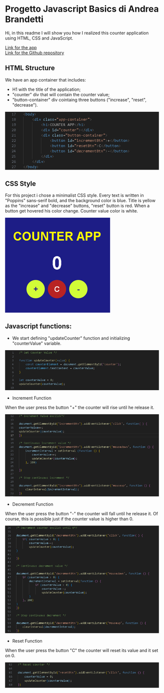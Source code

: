 # Progetto Javascript Basics di Andrea Brandetti

Hi, in this readme I will show you how I realized this counter application using HTML, CSS and JavaScript.

<a href="https://brandijsen.github.io/Progetto-JS-BASICS-di-Andrea-Brandetti/" target="_blank">Link for the app</a> <br/>
<a href="https://github.com/brandijsen/Progetto-JS-BASICS-di-Andrea-Brandetti" target="_blank">Link for the Github repository</a>


## HTML Structure

We have an app container that includes:

- H1 with the title of the application;
- "counter" div that will contain the counter value;
- "button-container" div cointaing three buttons ("increase", "reset", "decrease").

![Test Image](./assets/images/body.png)

## CSS Style

For this project i chose a minimalist CSS style.
Every text is written in "Poppins" sans-serif bold, and the background color is blue. Title is yellow as the "increase" and "decrease" buttons, "reset" button is red. When a button get hovered his color change. Counter value color is white.

![Test Image](./assets/images/app.png)

## Javascript functions:

- We start defining "updateCounter" function and initializing "counterValue" variable.

![Test Image](./assets/images/setCounterValue.png)

- Increment Function

When the user press the button "+" the counter will rise until he release it.

![Test Image](./assets/images/increment.png)

- Decrement Function

When the user press the button "-" the counter will fall until he release it. Of course, this is possible just if the counter value is higher than 0.

![Test Image](./assets/images/decrement.png)

- Reset Function

When the user press the button "C" the counter will reset its value and it set on 0.

![Test Image](./assets/images/reset.png)
